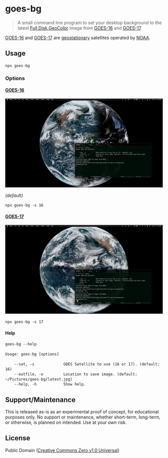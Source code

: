 # goes-bg

> A small command line program to set your desktop background to the latest [Full Disk GeoColor](https://www.star.nesdis.noaa.gov/goes/fulldisk_band.php?sat=G16&band=GEOCOLOR&length=150) image from [GOES-16][16] and [GOES-17][17].

[GOES-16][16] and [GOES-17][17] are [geostationary](https://en.wikipedia.org/wiki/Geostationary_orbit) satellites operated by [NOAA](https://www.noaa.gov).

[16]: https://en.wikipedia.org/wiki/GOES-16
[17]: https://en.wikipedia.org/wiki/GOES-17

## Usage

```
npx goes-bg
```

### Options

#### [GOES-16][16]

![GOES-16 BG](./example-16.jpg)

<em>(default)</em>

```
npx goes-bg -s 16
```

#### [GOES-17][17]

![GOES-17 BG](./example-17.jpg)


```
npx goes-bg -s 17
```

#### Help

```
goes-bg --help

Usage: goes-bg [options]

    --sat, -s             GOES Satellite to use (16 or 17). (default: 16)
    --outfile, -o         Location to save image. (default: ~/Pictures/goes-bg/latest.jpg)
    --help, -h            Show help.
```

## Support/Maintenance

This is released as-is as an experimental proof of concept, for educational purposes only. No support or maintenance, whether short-term, long-term, or otherwise, is planned on intended. Use at your own risk.

## License

Public Domain ([Creative Commons Zero v1.0 Universal](https://spdx.org/licenses/CC0-1.0.html))
